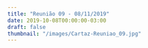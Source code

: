 ```yaml
---
title: "Reunião 09 - 08/11/2019"
date: 2019-10-08T00:00:00-03:00
draft: false
thumbnail: "/images/Cartaz-Reuniao_09.jpg"
---
```

